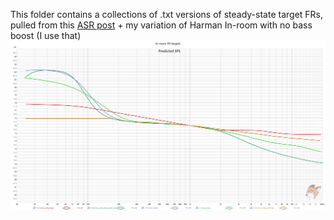 This folder contains a collections of .txt versions of steady-state target FRs, pulled from this [ASR post](https://www.audiosciencereview.com/forum/index.php?threads/a-collection-of-speaker-target-responses-in-csv-txt-format.16401/) + my variation of Harman In-room with no bass boost (I use that)
![](graphs.jpg)

